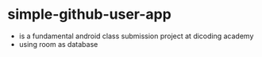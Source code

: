 # simple-github-user-app
- is a fundamental android class submission project at dicoding academy
- using room as database
